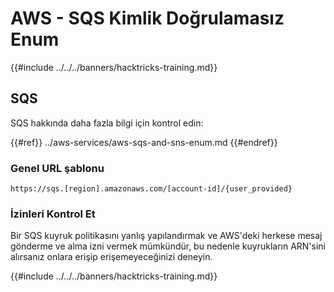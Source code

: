 # AWS - SQS Kimlik Doğrulamasız Enum

{{#include ../../../banners/hacktricks-training.md}}

## SQS

SQS hakkında daha fazla bilgi için kontrol edin:

{{#ref}}
../aws-services/aws-sqs-and-sns-enum.md
{{#endref}}

### Genel URL şablonu
```
https://sqs.[region].amazonaws.com/[account-id]/{user_provided}
```
### İzinleri Kontrol Et

Bir SQS kuyruk politikasını yanlış yapılandırmak ve AWS'deki herkese mesaj gönderme ve alma izni vermek mümkündür, bu nedenle kuyrukların ARN'sini alırsanız onlara erişip erişemeyeceğinizi deneyin.

{{#include ../../../banners/hacktricks-training.md}}
